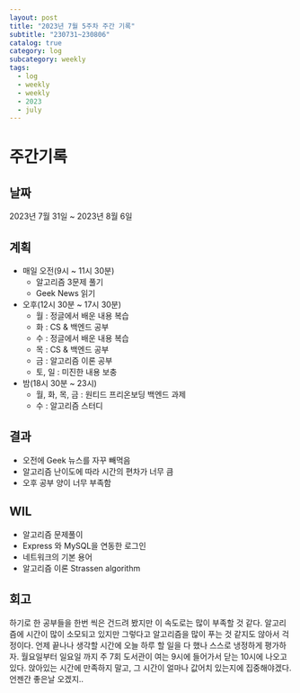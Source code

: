 ```yaml
---
layout: post
title: "2023년 7월 5주차 주간 기록"
subtitle: "230731~230806"
catalog: true
category: log
subcategory: weekly
tags:
  - log
  - weekly
  - weekly
  - 2023
  - july
---
```


# 주간기록

## 날짜

2023년 7월 31일 ~ 2023년 8월 6일

## 계획

- 매일 오전(9시 ~ 11시 30분)
  - 알고리즘 3문제 풀기
  - Geek News 읽기
- 오후(12시 30분 ~ 17시 30분)
  - 월 : 정글에서 배운 내용 복습
  - 화 : CS & 백엔드 공부
  - 수 : 정글에서 배운 내용 복습
  - 목 : CS & 백엔드 공부
  - 금 : 알고리즘 이론 공부
  - 토, 일 : 미진한 내용 보충
- 밤(18시 30분 ~ 23시)
  - 월, 화, 목, 금 : 원티드 프리온보딩 백엔드 과제
  - 수 : 알고리즘 스터디

## 결과

- 오전에 Geek 뉴스를 자꾸 빼먹음
- 알고리즘 난이도에 따라 시간의 편차가 너무 큼
- 오후 공부 양이 너무 부족함

## WIL

- 알고리즘 문제풀이
- Express 와 MySQL을 연동한 로그인
- 네트워크의 기본 용어
- 알고리즘 이론 Strassen algorithm

## 회고

하기로 한 공부들을 한번 씩은 건드려 봤지만 이 속도로는 많이 부족할 것 같다. 알고리즘에 시간이 많이 소모되고 있지만 그렇다고 알고리즘을 많이 푸는 것 같지도 않아서 걱정이다. 언제 끝나나 생각할 시간에 오늘 하루 할 일을 다 했나 스스로 냉정하게 평가하자. 월요일부터 일요일 까지 주 7회 도서관이 여는 9시에 들어가서 닫는 10시에 나오고 있다. 앉아있는 시간에 만족하지 말고, 그 시간이 얼마나 값어치 있는지에 집중해야겠다. 언젠간 좋은날 오겠지..
